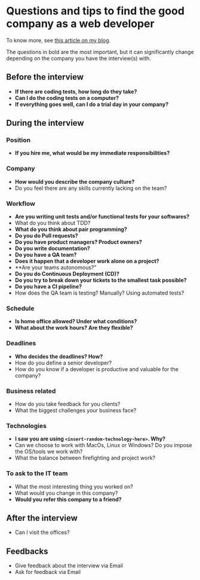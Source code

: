 # Questions and tips to find the good company as a web developer

To know more, see [this article on my blog](https://thevaluable.dev/find-best-software-developer-job/).

The questions in bold are the most important, but it can significantly change depending on the company you have the interview(s) with.

## Before the interview

* **If there are coding tests, how long do they take?**
* **Can I do the coding tests on a computer?**
* **If everything goes well, can I do a trial day in your company?**

## During the interview

### Position

* **If you hire me, what would be my immediate responsibilities?**

### Company

* **How would you describe the company culture?**
* Do you feel there are any skills currently lacking on the team?

### Workflow

* **Are you writing unit tests and/or functional tests for your softwares?**
* What do you think about TDD?
* **What do you think about pair programming?**
* **Do you do Pull requests?**
* **Do you have product managers? Product owners?**
* **Do you write documentation?**
* **Do you have a QA team?**
* **Does it happen that a developer work alone on a project?**
* **Are your teams autonomous?"
* **Do you do Continuous Deployment (CD)?**
* **Do you try to break down your tickets to the smallest task possible?**
* **Do you have a CI pipeline?**
* How does the QA team is testing? Manually? Using automated tests?

### Schedule

* **Is home office allowed? Under what conditions?**
* **What about the work hours? Are they flexible?**

### Deadlines

* **Who decides the deadlines? How?**
* How do you define a senior developer?
* How do you know if a developer is productive and valuable for the company?

### Business related

* How do you take feedback for you clients? 
* What the biggest challenges your business face?

### Technologies

* **I saw you are using `<insert-random-technology-here>`. Why?**
* Can we choose to work with MacOs, Linux or Windows? Do you impose the OS/tools we work with?
* What the balance between firefighting and project work?

### To ask to the IT team

* What the most interesting thing you worked on?
* What would you change in this company?
* **Would you refer this company to a friend?**

## After the interview

* Can I visit the offices?

## Feedbacks

* Give feedback about the interview via Email
* Ask for feedback via Email
